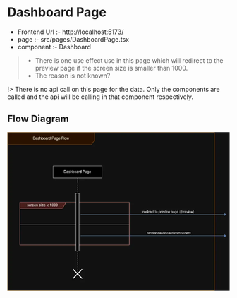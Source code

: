 # Dashboard Page

- Frontend Url :- http://localhost:5173/
- page :- src/pages/DashboardPage.tsx
- component :- Dashboard


> - There is one use effect use in this page which will redirect to the preview page if the screen size is smaller than 1000. 
> - The reason is not known?

!> There is no api call on this page for the data. Only the components are called and the api will be calling in that component respectively.

## Flow Diagram
![Alt Text](./DashboardPage.webp)     